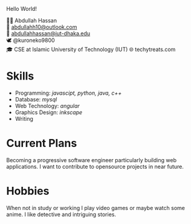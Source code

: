 Hello World!

🧔🏾 Abdullah Hassan<br>
📧 abdullahh10@outlook.com<br>
📧 abdullahhassan@iut-dhaka.edu<br>
🕊️ @kuroneko9800<br>
🎓 CSE at Islamic University of Technology (IUT)
🌐 techytreats.com

<h1>Skills</h1>
<ul>
  <li>Programming: <i>javascipt, python, java, c++</i></li>
  <li>Database: <i>mysql</i></li>
  <li>Web Technology: <i>angular</i></li>
  <li>Graphics Design: <i>inkscape</i></li>
  <li>Writing</li>
 </ul>
 
 <h1>Current Plans</h1>
 <p>Becoming a progressive software engineer particularly building web applications. I want to contribute to opensource projects in near future.</p>
 
 <h1>Hobbies</h1>
 When not in study or working I play video games or maybe watch some anime. I like detective and intriguing stories.


<!---
AbdullahH10/AbdullahH10 is a ✨ special ✨ repository because its `README.md` (this file) appears on your GitHub profile.
You can click the Preview link to take a look at your changes.
--->
